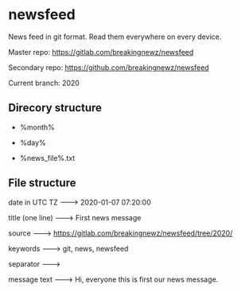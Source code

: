 # newsfeed

News feed in git format. Read them everywhere on every device.

Master repo: https://gitlab.com/breakingnewz/newsfeed

Secondary repo: https://github.com/breakingnewz/newsfeed

Current branch: 2020

## Direcory structure

- %month%

- %day%

- %news_file%.txt

## File structure

date in UTC TZ   --->  2020-01-07 07:20:00

title (one line) --->  First news message

source           --->  https://gitlab.com/breakingnewz/newsfeed/tree/2020/

keywords         --->  git, news, newsfeed

separator        --->

message text     --->  Hi, everyone this is first our news message.
